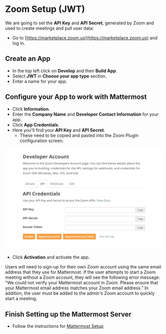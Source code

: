 # Zoom Setup \(JWT\)

We are going to set the **API Key** and **API Secret**, generated by Zoom and used to create meetings and pull user data:

* Go to [https://marketplace.zoom.us](https://marketplace.zoom.us) and log in.

## Create an App

* In the top left click on **Develop** and then **Build App**.
* Select **JWT** in **Choose your app type** section.
* Enter a name for your app.

## Configure your App to work with Mattermost

* Click **Information**.
* Enter the **Company Name** and **Developer Contact Information** for your app.
* Click **App Credentials**.
* Here you'll find your **API Key** and **API Secret**.
  * These need to be copied and pasted into the Zoom Plugin configuration screen.

![App credentials screen](https://github.com/mattermost/docs/raw/master/source/images/zoom_api_key.png)

* Click **Activation** and activate the app.

Users will need to sign-up for their own Zoom account using the same email address that they use for Mattermost. If the user attempts to start a Zoom meeting without a Zoom account, they will see the following error message: "We could not verify your Mattermost account in Zoom. Please ensure that your Mattermost email address matches your Zoom email address." In addition, the user must be added to the admin's Zoom account to quickly start a meeting.

## Finish Setting up the Mattermost Server

* Follow the instructions for [Mattermost Setup](../mattermost-setup.md)
